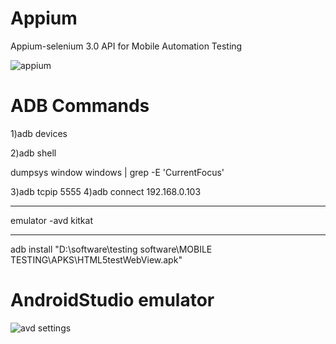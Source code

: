 # Appium
Appium-selenium 3.0 API for Mobile Automation Testing

![appium](https://user-images.githubusercontent.com/24494133/42090141-d006b1c2-7bbd-11e8-9647-b751c9f7c986.png)


# ADB Commands
1)adb devices

2)adb shell

dumpsys window windows | grep -E 'CurrentFocus'

3)adb tcpip 5555
4)adb connect 192.168.0.103 



--------------------------------------------

emulator -avd kitkat



--------------------------------------------



adb install "D:\software\testing software\MOBILE TESTING\APKS\HTML5testWebView.apk"

# AndroidStudio emulator
![avd settings](https://user-images.githubusercontent.com/24494133/42304144-68bd9b46-8042-11e8-99a6-5cd42b342882.PNG)
